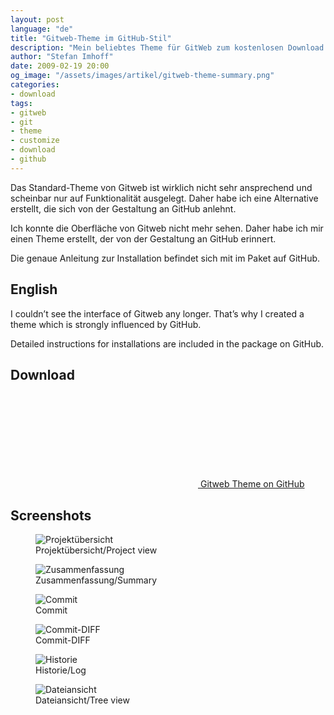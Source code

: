 ```yaml
---
layout: post
language: "de"
title: "Gitweb-Theme im GitHub-Stil"
description: "Mein beliebtes Theme für GitWeb zum kostenlosen Download. So sieht GitWeb GitHub etwas ähnlicher und ist nicht mehr so hässlich."
author: "Stefan Imhoff"
date: 2009-02-19 20:00
og_image: "/assets/images/artikel/gitweb-theme-summary.png"
categories:
- download
tags:
- gitweb
- git
- theme
- customize
- download
- github
---
```


Das Standard-Theme von Gitweb ist wirklich nicht sehr ansprechend und scheinbar nur auf Funktionalität ausgelegt. Daher habe ich eine Alternative erstellt, die sich von der Gestaltung an GitHub anlehnt.

Ich konnte die Oberfläche von Gitweb nicht mehr sehen. Daher habe ich mir einen Theme erstellt, der von der Gestaltung an GitHub erinnert.

Die genaue Anleitung zur Installation befindet sich mit im Paket auf GitHub.

## English

I couldn’t see the interface of Gitweb any longer. That’s why I created a theme which is strongly influenced by GitHub.

Detailed instructions for installations are included in the package on GitHub.

## Download

<div class="download">
  <a href="https://github.com/kogakure/gitweb-theme/" class="download-link">
    <svg class="download-icon"><use xlink:href="#download"></use></svg>
    <span class="download-text">Gitweb Theme on GitHub</span>
  </a>
</div>

## Screenshots

<figure class="image-figure image-figure-border">
  <div class="figure-content">
    <img src="{{ site.url }}/assets/images/artikel/gitweb-theme-projects.png" alt="Projektübersicht" />
  </div>
  <figcaption>Projektübersicht/Project view</figcaption>
</figure>

<figure class="image-figure image-figure-border">
  <div class="figure-content">
    <img src="{{ site.url }}/assets/images/artikel/gitweb-theme-summary.png" alt="Zusammenfassung" />
  </div>
  <figcaption>Zusammenfassung/Summary</figcaption>
</figure>

<figure class="image-figure image-figure-border">
  <div class="figure-content">
    <img src="{{ site.url }}/assets/images/artikel/gitweb-theme-commit.png" alt="Commit" />
  </div>
  <figcaption>Commit</figcaption>
</figure>

<figure class="image-figure image-figure-border">
  <div class="figure-content">
    <img src="{{ site.url }}/assets/images/artikel/gitweb-theme-commitdiff.png" alt="Commit-DIFF" />
  </div>
  <figcaption>Commit-DIFF</figcaption>
</figure>

<figure class="image-figure image-figure-border">
  <div class="figure-content">
    <img src="{{ site.url }}/assets/images/artikel/gitweb-theme-log.png" alt="Historie" />
  </div>
  <figcaption>Historie/Log</figcaption>
</figure>

<figure class="image-figure image-figure-border">
  <div class="figure-content">
    <img src="{{ site.url }}/assets/images/artikel/gitweb-theme-tree.png" alt="Dateiansicht" />
  </div>
  <figcaption>Dateiansicht/Tree view</figcaption>
</figure>
